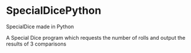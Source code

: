 SpecialDicePython
=================

SpecialDice made in Python

A Special Dice program which requests the number of rolls and output the results of 3 comparisons
